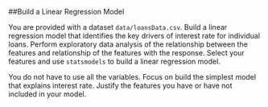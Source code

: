 ##Build a Linear Regression Model

You are provided with a dataset `data/loansData.csv`. Build a linear regression
model that identifies the key drivers of interest rate for individual loans.
Perform exploratory data analysis of the relationship between the features and
relationship of the features with the response. Select your features and
use `statsmodels` to build a linear regression model.

You do not have to use all the variables. Focus on build the simplest model
that explains interest rate. Justify the features you have or have not included
in your model.
